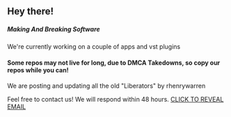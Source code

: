 ## Hey there!

##### Making And Breaking Software

We're currently working on a couple of apps and vst plugins

#### Some repos may not live for long, due to DMCA Takedowns, so copy our repos while you can!

We are posting and updating all the old "Liberators" by rhenrywarren

Feel free to contact us! We will respond within 48 hours.
<a href="https://spamty.eu/show/v7/177/7dc8bbcd39/" onclick="mailhidepopup=window.open('https://spamty.eu/show/v7/177/7dc8bbcd39/','mailhidepopup','width=580,height=635'); return false;">CLICK TO REVEAL EMAIL</a>



<!--
**rhenrywarren/rhenrywarren** is a ✨ _special_ ✨ repository because its `README.md` (this file) appears on your GitHub profile.
#H
Here are some ideas to get you started:
### HI
- 🔭 I’m currently working on ...
### I'm working on a couple of apps and vst plugins
- 🌱 I’m currently learning ...
- 👯 I’m looking to collaborate on ...
- 🤔 I’m looking for help with ...
- 💬 Ask me about ...
- 📫 How to reach me: ...
- 😄 Pronouns: ...
- ⚡ Fun fact: ...
-->

